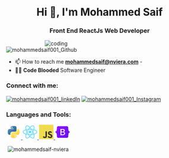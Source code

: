 <h1 align="center">Hi 👋, I'm Mohammed Saif</h1>
<h3 align="center">Front End ReactJs Web Developer</h3>
<img
  align="right"
  alt="coding"
  width="400"
  src="https://media.giphy.com/media/qgQUggAC3Pfv687qPC/giphy.gif"
/>
<p align="left">
  <img
    src="https://komarev.com/ghpvc/?username=mohammedsaif-nviera&label=Profile%20views&color=5cc0ff&style=plastic"
    alt="mohammedsaif001_Github"
  />
</p>

- 📫 How to reach me **mohammedsaif@nviera.com** - 
- 👨‍💻  **Code Blooded** Software Engineer

<h3 align="left">Connect with me:</h3>
<p align="left">
  <a href="https://www.linkedin.com/in/mohammedsaif001/" target="blank"
    ><img
      align="center"
      src="https://raw.githubusercontent.com/rahuldkjain/github-profile-readme-generator/master/src/images/icons/Social/linked-in-alt.svg"
      alt="mohammedsaif001_linkedIn"
      height="30"
      width="40"
  /></a>
  <a href="https://instagram.com/mohammedsaif001" target="blank"
    ><img
      align="center"
      src="https://raw.githubusercontent.com/rahuldkjain/github-profile-readme-generator/master/src/images/icons/Social/instagram.svg"
      alt="mohammedsaif001_Instagram"
      height="30"
      width="40"
  /></a>
</p>

<h3 align="left">Languages and Tools:</h3>
<p align="left">
  <a href="https://www.python.org" target="_blank" rel="noreferrer">
    <img
      src="https://raw.githubusercontent.com/devicons/devicon/master/icons/python/python-original.svg"
      alt="python"
      width="40"
      height="40"
    />
  </a>
  <a href="https://reactjs.org/" target="_blank" rel="noreferrer">
    <img
      src="https://raw.githubusercontent.com/devicons/devicon/master/icons/react/react-original.svg"
      alt="reactJs"
      width="40"
      height="40"
    />
  </a>
  <a href="https://www.javascript.com/" target="_blank" rel="noreferrer">
    <img
      src="https://raw.githubusercontent.com/devicons/devicon/master/icons/javascript/javascript-original.svg"
      alt="javaScript"
      width="40"
      height="40"
    />
  </a>
  <a href="https://getbootstrap.com/" target="_blank" rel="noreferrer">
    <img
      src="https://raw.githubusercontent.com/devicons/devicon/master/icons/bootstrap/bootstrap-original.svg"
      alt="bootstrap"
      width="40"
      height="40"
    />
  </a>
</p>

<p>
  &nbsp;<img
    align="center"
    src="https://github-readme-stats.vercel.app/api?username=Mohammed Saif&show_icons=true&theme=synthwave&text_color=ffbb00&hide_border=true&cache_seconds=1800&locale=en"
    alt="mohammedsaif-nviera"
  />
</p>
